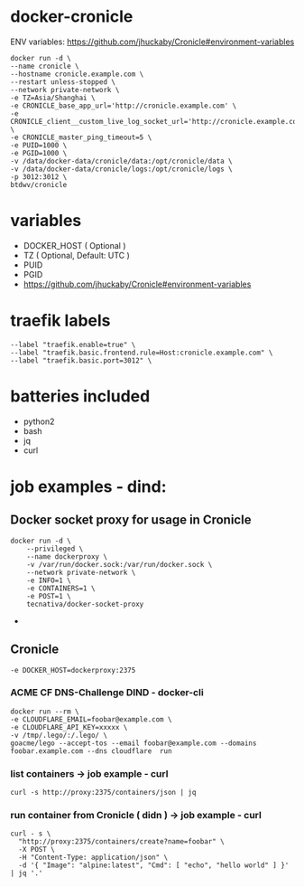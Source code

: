 # docker-cronicle

ENV variables: https://github.com/jhuckaby/Cronicle#environment-variables

```
docker run -d \
--name cronicle \
--hostname cronicle.example.com \
--restart unless-stopped \
--network private-network \
-e TZ=Asia/Shanghai \
-e CRONICLE_base_app_url='http://cronicle.example.com' \
-e CRONICLE_client__custom_live_log_socket_url='http://cronicle.example.com' \
-e CRONICLE_master_ping_timeout=5 \
-e PUID=1000 \
-e PGID=1000 \
-v /data/docker-data/cronicle/data:/opt/cronicle/data \
-v /data/docker-data/cronicle/logs:/opt/cronicle/logs \
-p 3012:3012 \
btdwv/cronicle
```

# variables
- DOCKER_HOST ( Optional )
- TZ ( Optional, Default: UTC )
- PUID
- PGID
- https://github.com/jhuckaby/Cronicle#environment-variables


# traefik labels
```
--label "traefik.enable=true" \
--label "traefik.basic.frontend.rule=Host:cronicle.example.com" \
--label "traefik.basic.port=3012" \
```

# batteries included
- python2
- bash
- jq
- curl

# job examples - dind:
## Docker socket proxy for usage in Cronicle
```
docker run -d \
    --privileged \
    --name dockerproxy \
    -v /var/run/docker.sock:/var/run/docker.sock \
    --network private-network \
    -e INFO=1 \
    -e CONTAINERS=1 \
    -e POST=1 \
    tecnativa/docker-socket-proxy
```
+
## Cronicle
`-e DOCKER_HOST=dockerproxy:2375`

### ACME CF DNS-Challenge DIND - docker-cli
```
docker run --rm \
-e CLOUDFLARE_EMAIL=foobar@example.com \
-e CLOUDFLARE_API_KEY=xxxxx \
-v /tmp/.lego/:/.lego/ \
goacme/lego --accept-tos --email foobar@example.com --domains foobar.example.com --dns cloudflare  run
```

### list containers -> job example - curl
```
curl -s http://proxy:2375/containers/json | jq
```

### run container from Cronicle ( didn ) -> job example - curl
```
curl - s \
  "http://proxy:2375/containers/create?name=foobar" \
  -X POST \
  -H "Content-Type: application/json" \
  -d '{ "Image": "alpine:latest", "Cmd": [ "echo", "hello world" ] }' | jq '.'
```
